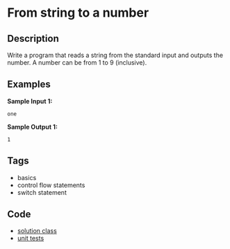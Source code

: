 # From string to a number

## Description
Write a program that reads a string from the standard input and outputs the number. A number can be from 1 to 9 (inclusive).

<!--find and replace
-->
## Examples
**Sample Input 1:**
```console
one
```

**Sample Output 1:**
```console
1
```

## Tags
- basics
- control flow statements
- switch statement

## Code
- [solution class](./src/main/java/Solution.java)
- [unit tests](./src/test/java/SomeParamTest.java)